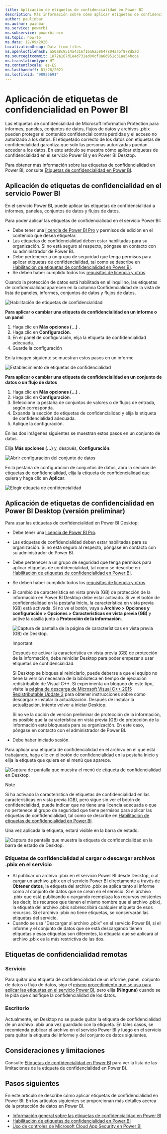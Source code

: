 ```yaml
---
title: Aplicación de etiquetas de confidencialidad en Power BI
description: Más información sobre cómo aplicar etiquetas de confidencialidad de datos en Power BI
author: paulinbar
ms.author: painbar
ms.service: powerbi
ms.subservice: powerbi-eim
ms.topic: how-to
ms.date: 12/09/2020
LocalizationGroup: Data from files
ms.openlocfilehash: a50a8c8514a4316f16a6a38647804aabf878d5ad
ms.sourcegitcommit: 1872a167d1e4d731ad00cf8a6d951c31aa54bcce
ms.translationtype: HT
ms.contentlocale: es-ES
ms.lasthandoff: 01/28/2021
ms.locfileid: "98925691"
---
```

# <a name="how-to-apply-sensitivity-labels-in-power-bi"></a>Aplicación de etiquetas de confidencialidad en Power BI

Las etiquetas de confidencialidad de Microsoft Information Protection para informes, paneles, conjuntos de datos, flujos de datos y archivos .pbix pueden proteger el contenido confidencial contra pérdidas y el acceso no autorizado a los datos. El etiquetado correcto de los datos con etiquetas de confidencialidad garantiza que solo las personas autorizadas puedan acceder a los datos. En este artículo se muestra cómo aplicar etiquetas de confidencialidad en el servicio Power BI y en Power BI Desktop.

Para obtener más información sobre las etiquetas de confidencialidad en Power BI, consulte [Etiquetas de confidencialidad en Power BI](service-security-sensitivity-label-overview.md).

## <a name="apply-sensitivity-labels-in-the-power-bi-service"></a>Aplicación de etiquetas de confidencialidad en el servicio Power BI

En el servicio Power BI, puede aplicar las etiquetas de confidencialidad a informes, paneles, conjuntos de datos y flujos de datos.

Para poder aplicar las etiquetas de confidencialidad en el servicio Power BI:
* Debe tener una [licencia de Power BI Pro](./service-admin-purchasing-power-bi-pro.md) y permisos de edición en el contenido que desea etiquetar.
* Las etiquetas de confidencialidad deben estar habilitadas para su organización. Si no está seguro al respecto, póngase en contacto con su administrador de Power BI.
* Debe pertenecer a un grupo de seguridad que tenga permisos para aplicar etiquetas de confidencialidad, tal como se describe en [Habilitación de etiquetas de confidencialidad en Power BI](./service-security-enable-data-sensitivity-labels.md).
* Se deben haber cumplido todos los [requisitos de licencia y otros](./service-security-enable-data-sensitivity-labels.md#licensing-and-requirements).

Cuando la protección de datos está habilitada en el inquilino, las etiquetas de confidencialidad aparecen en la columna Confidencialidad de la vista de lista de paneles, informes, conjuntos de datos y flujos de datos.

![Habilitación de etiquetas de confidencialidad](media/service-security-apply-data-sensitivity-labels/apply-data-sensitivity-labels-01.png)

**Para aplicar o cambiar una etiqueta de confidencialidad en un informe o un panel**
1. Haga clic en **Más opciones (...)** .
1. Haga clic en **Configuración**.
1. En el panel de configuración, elija la etiqueta de confidencialidad adecuada.
1. Guarde la configuración

En la imagen siguiente se muestran estos pasos en un informe

![Establecimiento de etiquetas de confidencialidad](media/service-security-apply-data-sensitivity-labels/apply-data-sensitivity-labels-02.png)

**Para aplicar o cambiar una etiqueta de confidencialidad en un conjunto de datos o un flujo de datos**

1. Haga clic en **Más opciones (...)** .
1. Haga clic en **Configuración**.
1. Seleccione la pestaña de conjuntos de valores o de flujos de entrada, según corresponda.
1. Expanda la sección de etiquetas de confidencialidad y elija la etiqueta de confidencialidad adecuada.
1. Aplique la configuración.

En las dos imágenes siguientes se muestran estos pasos en un conjunto de datos.

Elija **Más opciones (...)** y, después, **Configuración**.

![Abrir configuración del conjunto de datos](media/service-security-apply-data-sensitivity-labels/apply-data-sensitivity-labels-05.png)

En la pestaña de configuración de conjuntos de datos, abra la sección de etiquetas de confidencialidad, elija la etiqueta de confidencialidad que quiera y haga clic en **Aplicar**.

![Elegir etiqueta de confidencialidad](media/service-security-apply-data-sensitivity-labels/apply-data-sensitivity-labels-06.png)

## <a name="apply-sensitivity-labels-in-power-bi-desktop-preview"></a>Aplicación de etiquetas de confidencialidad en Power BI Desktop (versión preliminar)

Para usar las etiquetas de confidencialidad en Power BI Desktop:
* Debe tener una [licencia de Power BI Pro](./service-admin-purchasing-power-bi-pro.md).
* Las etiquetas de confidencialidad deben estar habilitadas para su organización. Si no está seguro al respecto, póngase en contacto con su administrador de Power BI.
* Debe pertenecer a un grupo de seguridad que tenga permisos para aplicar etiquetas de confidencialidad, tal como se describe en [Habilitación de etiquetas de confidencialidad en Power BI](./service-security-enable-data-sensitivity-labels.md).
* Se deben haber cumplido todos los [requisitos de licencia y otros](./service-security-enable-data-sensitivity-labels.md#licensing-and-requirements).
* El cambio de característica en vista previa (GB) de protección de la información en Power BI Desktop debe estar activado. Si ve el botón de confidencialidad en la pestaña Inicio, la característica en vista previa (GB) está activada. Si no ve el botón, vaya a **Archivo > Opciones y configuración > Opciones > Características en vista previa (GB)** y active la casilla junto a **Protección de la información**.

    ![Captura de pantalla de la página de características en vista previa (GB) de Desktop.](media/service-security-apply-data-sensitivity-labels/desktop-preview-features-page.png)

    >[!Important]
    >Después de activar la característica en vista previa (GB) de protección de la información, debe reiniciar Desktop para poder empezar a usar etiquetas de confidencialidad.
    >
    >Si Desktop se bloquea al reiniciarlo, puede deberse a que el equipo no tiene la versión necesaria de la biblioteca en tiempo de ejecución redistribuible de Visual C++. Si experimenta un bloqueo de este tipo, visite la [página de descarga de Microsoft Visual C++ 2015 Redistributable Update 3](https://www.microsoft.com/download/details.aspx?id=53587) para obtener instrucciones sobre cómo descargar e instalar la actualización. Después de instalar la actualización, intente volver a iniciar Desktop.

    Si no ve la opción de versión preliminar de protección de la información, es posible que la característica en vista previa (GB) de protección de la información esté bloqueada para su organización. En este caso, póngase en contacto con el administrador de Power BI.

* Debe haber iniciado sesión.

Para aplicar una etiqueta de confidencialidad en el archivo en el que está trabajando, haga clic en el botón de confidencialidad en la pestaña Inicio y elija la etiqueta que quiera en el menú que aparece.

![Captura de pantalla que muestra el menú de etiqueta de confidencialidad en Desktop.](media/service-security-apply-data-sensitivity-labels/sensitivity-label-menu-desktop.png)

>[!NOTE]
> Si ha activado la característica de etiquetas de confidencialidad en las características en vista previa (GB), pero sigue sin ver el botón de confidencialidad, puede indicar que no tiene una licencia adecuada o que no pertenece al grupo de seguridad que tiene permisos para aplicar las etiquetas de confidencialidad, tal como se describe en [Habilitación de etiquetas de confidencialidad en Power BI](./service-security-enable-data-sensitivity-labels.md).

Una vez aplicada la etiqueta, estará visible en la barra de estado.

![Captura de pantalla que muestra la etiqueta de confidencialidad en la barra de estado de Desktop.](media/service-security-apply-data-sensitivity-labels/sensitivity-label-in-desktop-status-bar.png)

### <a name="sensitivity-labels-when-uploading-or-downloading-pbix-files-tofrom-the-service"></a>Etiquetas de confidencialidad al cargar o descargar archivos .pbix en el servicio
* Al publicar un archivo .pbix en el servicio Power BI desde Desktop, o al cargar un archivo .pbix en el servicio Power BI directamente a través de **Obtener datos**, la etiqueta del archivo .pbix se aplica tanto al informe como al conjunto de datos que se crean en el servicio. Si el archivo .pbix que está publicando o cargando reemplaza los recursos existentes (es decir, los recursos que tienen el mismo nombre que el archivo .pbix), la etiqueta del archivo .pbix sobrescribirá cualquier etiqueta de esos recursos. Si el archivo .pbix no tiene etiquetas, se conservarán las etiquetas del servicio.
* Cuando se usa "Descargar al archivo .pbix" en el servicio Power BI, si el informe y el conjunto de datos que se está descargando tienen etiquetas y esas etiquetas son diferentes, la etiqueta que se aplicará al archivo .pbix es la más restrictiva de las dos.

## <a name="remove-sensitivity-labels"></a>Etiquetas de confidencialidad remotas

### <a name="service"></a>Servicio
Para quitar una etiqueta de confidencialidad de un informe, panel, conjunto de datos o flujo de datos, siga el [mismo procedimiento que se usa para aplicar las etiquetas en el servicio Power BI](#apply-sensitivity-labels-in-the-power-bi-service), pero elija **(Ninguna)** cuando se le pida que clasifique la confidencialidad de los datos.

### <a name="desktop"></a>Escritorio
Actualmente, en Desktop no se puede quitar la etiqueta de confidencialidad de un archivo .pbix una vez guardado con la etiqueta. En tales casos, se recomienda publicar el archivo en el servicio Power BI y luego en el servicio para quitar la etiqueta del informe y del conjunto de datos siguientes.

## <a name="considerations-and-limitations"></a>Consideraciones y limitaciones

Consulte [Etiquetas de confidencialidad en Power BI](service-security-sensitivity-label-overview.md#limitations) para ver la lista de las limitaciones de la etiqueta de confidencialidad en Power BI.

## <a name="next-steps"></a>Pasos siguientes

En este artículo se describe cómo aplicar etiquetas de confidencialidad en Power BI. En los artículos siguientes se proporcionan más detalles acerca de la protección de datos en Power BI. 

* [Información general sobre las etiquetas de confidencialidad en Power BI](./service-security-sensitivity-label-overview.md)
* [Habilitación de etiquetas de confidencialidad en Power BI](./service-security-enable-data-sensitivity-labels.md)
* [Uso de controles de Microsoft Cloud App Security en Power BI](./service-security-using-microsoft-cloud-app-security-controls.md)